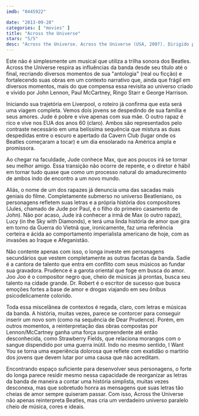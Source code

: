 ```yaml
---
imdb: "0445922"

date: "2013-09-28"
categories: [ "movies" ]
title: "Across the Universe"
stars: "5/5"
desc: "Across the Universe. Across the Universe (USA, 2007). Dirigido por Julie Taymor. Escrito por Dick Clement, Ian La Frenais, Julie Taymor, Dick Clement, Ian La Frenais. Com Evan Rachel Wood, Jim Sturgess, Joe Anderson, Dana Fuchs, Martin Luther, T.V. Carpio, Spencer Liff, Lisa Hogg, Nicholas Lumley."
---
```

Este não é simplesmente um musical que utiliza a trilha sonora dos Beatles. Across the Universe respira as influências da banda desde seu título até o final, recriando diversos momentos de sua "antologia" (real ou ficção) e fortalecendo suas obras em um contexto narrativo que, ainda que frágil em diversos momentos, mais do que compensa essa revisita ao universo criado e vivido por John Lennon, Paul McCartney, Ringo Starr e George Harrison.

Iniciando sua trajetória em Liverpool, o roteiro já confirma que esta será uma viagem completa. Vemos dois jovens se despedindo de sua família e seus amores. Jude é pobre e vive apenas com sua mãe. O outro rapaz é rico e vive nos EUA dos anos 60 (claro). Ambos são representados pelo contraste necessário em uma belíssima sequência que mistura as duas despedidas entre o escuro e apertado da Cavern Club (lugar onde os Beatles começaram a tocar) e um dia ensolarado na América ampla e promissora.

Ao chegar na faculdade, Jude conhece Max, que aos poucos irá se tornar seu melhor amigo. Essa transição não ocorre de repente, e o diretor é hábil em tornar tudo quase que como um processo natural do amadurecimento de ambos indo de encontro a um novo mundo.

Aliás, o nome de um dos rapazes já denuncia uma das sacadas mais geniais do filme. Completamente submerso no universo Beatleniano, os personagens refletem suas letras e a própria história dos compositores (Jules, chamado de Jude por Paul, é o filho do primeiro casamento de John). Não por acaso, Jude irá conhecer a irmã de Max (o outro rapaz), Lucy (in the Sky with Diamonds), e terá uma linda história de amor que gira em torno da Guerra do Vietnã que, ironicamente, faz uma referência certeira e ácida ao comportamento imperialista americano de hoje, com as invasões ao Iraque e Afeganistão.

Não contente apenas com isso, o longa investe em personagens secundários que vestem completamente as outras facetas da banda. Sadie é a cantora de talento que entra em conflito com seus músicos ao fundar sua gravadora. Prudence é a garota oriental que foge em busca do amor. Joo Joo é o compositor negro que, cheio de músicas já prontas, busca seu talento na cidade grande. Dr. Robert é o escritor de sucesso que busca emoções fortes a base de amor e drogas viajando em seu ônibus psicodelicamente colorido.

Toda essa miscelânea de contextos é regada, claro, com letras e músicas da banda. A história, muitas vezes, parece se contorcer para conseguir inserir um novo som (como na sequência de Dear Prudence). Porém, em outros momentos, a reinterpretação das obras compostas por Lennon/McCartney ganha uma força surpreendente até então desconhecida, como Strawberry Fields, que relaciona morangos com o sangue dispendido por uma guerra inútil. Indo no mesmo sentido, I Want You se torna uma experiência dolorosa que reflete com exatidão o martírio dos jovens que devem lutar por uma causa que não acreditam.

Encontrando espaço suficiente para desenvolver seus personagens, o forte do longa parece residir mesmo nessa capacidade de reorganizar as letras da banda de maneira a contar uma história simplista, muitas vezes desconexa, mas que sobretudo honra as mensagens que suas letras tão cheias de amor sempre quiseram passar. Com isso, Across the Universe não apenas reinterpreta Beatles, mas cria um verdadeiro universo paralelo cheio de música, cores e ideais.


